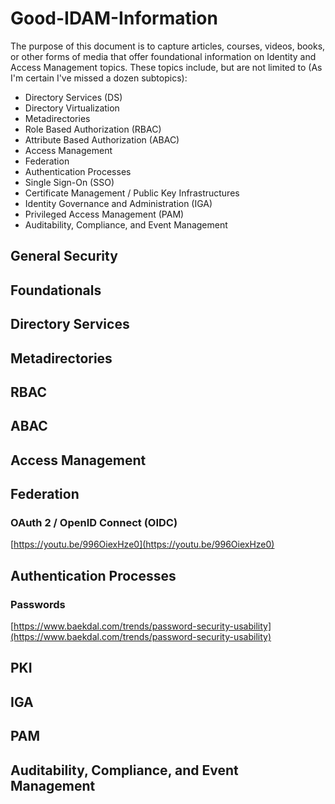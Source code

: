 # Good-IDAM-Information

The purpose of this document is to capture articles, courses, videos, books, or other forms of media that offer foundational information on Identity and Access Management topics.  These topics include, but are not limited to (As I'm certain I've missed a dozen subtopics):

* Directory Services (DS)
* Directory Virtualization
* Metadirectories
* Role Based Authorization (RBAC)
* Attribute Based Authorization (ABAC)
* Access Management 
* Federation
* Authentication Processes
* Single Sign-On (SSO)
* Certificate Management / Public Key Infrastructures
* Identity Governance and Administration (IGA)
* Privileged Access Management (PAM)
* Auditability, Compliance, and Event Management


## General Security

## Foundationals

## Directory Services

## Metadirectories

## RBAC

## ABAC

## Access Management

## Federation

### OAuth 2 / OpenID Connect (OIDC)
[https://youtu.be/996OiexHze0](https://youtu.be/996OiexHze0)

## Authentication Processes
### Passwords
[https://www.baekdal.com/trends/password-security-usability](https://www.baekdal.com/trends/password-security-usability)

## PKI

## IGA

## PAM

## Auditability, Compliance, and Event Management
